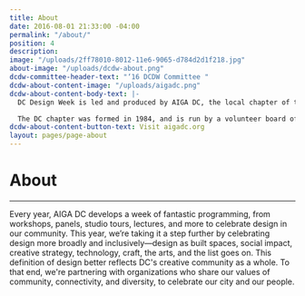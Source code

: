 ```yaml
---
title: About
date: 2016-08-01 21:33:00 -04:00
permalink: "/about/"
position: 4
description: 
image: "/uploads/2ff78010-8012-11e6-9065-d784d2d1f218.jpg"
about-image: "/uploads/dcdw-about.png"
dcdw-committee-header-text: "‘16 DCDW Committee "
dcdw-about-content-image: "/uploads/aigadc.png"
dcdw-about-content-body-text: |-
  DC Design Week is led and produced by AIGA DC, the local chapter of the professional association for design. AIGA advances design as a professional craft, strategic advantage and vital cultural force.

  The DC chapter was formed in 1984, and is run by a volunteer board of directors. With over 1,230 members, AIGA DC is the fifth largest and one of the oldest chapters in the nation. We strive to cultivate, connect and celebrate the diverse work and people that make up our DC creative community.
dcdw-about-content-button-text: Visit aigadc.org
layout: pages/page-about
---
```


# About

---

Every year, AIGA DC develops a week of fantastic programming, from workshops, panels, studio tours, lectures, and more to celebrate design in our community. This year, we’re taking it a step further by celebrating design more broadly and inclusively—design as built spaces, social impact, creative strategy, technology, craft, the arts, and the list goes on. This definition of design better reflects DC's creative community as a whole. To that end, we're partnering with organizations who share our values of community, connectivity, and diversity, to celebrate our city and our people.